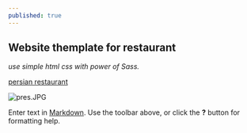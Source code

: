 ```yaml
---
published: true
---
```

## Website themplate for restaurant
_use simple html css with power of Sass._

[persian restaurant](https://solgideveloper.github.io/Persian-Restaurant/ "Go to Live")


![pres.JPG]({{site.baseurl}}/_posts/pres.JPG)



Enter text in [Markdown](http://daringfireball.net/projects/markdown/). Use the toolbar above, or click the **?** button for formatting help.
